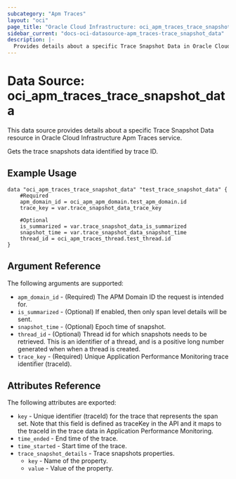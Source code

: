 ```yaml
---
subcategory: "Apm Traces"
layout: "oci"
page_title: "Oracle Cloud Infrastructure: oci_apm_traces_trace_snapshot_data"
sidebar_current: "docs-oci-datasource-apm_traces-trace_snapshot_data"
description: |-
  Provides details about a specific Trace Snapshot Data in Oracle Cloud Infrastructure Apm Traces service
---
```


# Data Source: oci_apm_traces_trace_snapshot_data
This data source provides details about a specific Trace Snapshot Data resource in Oracle Cloud Infrastructure Apm Traces service.

Gets the trace snapshots data identified by trace ID.


## Example Usage

```hcl
data "oci_apm_traces_trace_snapshot_data" "test_trace_snapshot_data" {
	#Required
	apm_domain_id = oci_apm_apm_domain.test_apm_domain.id
	trace_key = var.trace_snapshot_data_trace_key

	#Optional
	is_summarized = var.trace_snapshot_data_is_summarized
	snapshot_time = var.trace_snapshot_data_snapshot_time
	thread_id = oci_apm_traces_thread.test_thread.id
}
```

## Argument Reference

The following arguments are supported:

* `apm_domain_id` - (Required) The APM Domain ID the request is intended for. 
* `is_summarized` - (Optional) If enabled, then only span level details will be sent. 
* `snapshot_time` - (Optional) Epoch time of snapshot. 
* `thread_id` - (Optional) Thread id for which snapshots needs to be retrieved. This is an identifier of a thread, and is a positive long number generated when when a thread is created. 
* `trace_key` - (Required) Unique Application Performance Monitoring trace identifier (traceId). 


## Attributes Reference

The following attributes are exported:

* `key` - Unique identifier (traceId) for the trace that represents the span set.  Note that this field is defined as traceKey in the API and it maps to the traceId in the trace data in Application Performance Monitoring. 
* `time_ended` - End time of the trace. 
* `time_started` - Start time of the trace. 
* `trace_snapshot_details` - Trace snapshots properties. 
	* `key` - Name of the property. 
	* `value` - Value of the property. 

